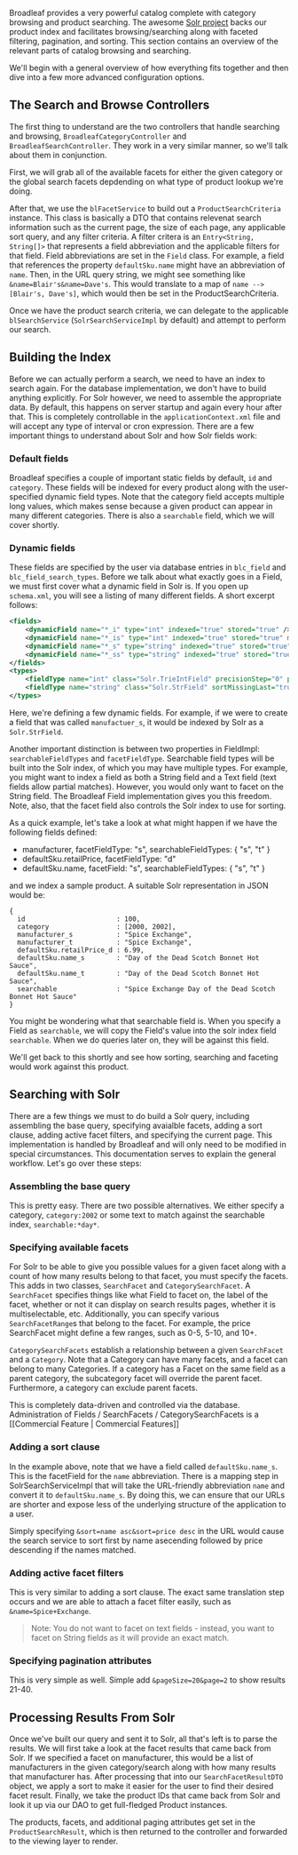 Broadleaf provides a very powerful catalog complete with category browsing and product searching. The awesome [Solr project](http://lucene.apache.org/Solr/) backs our product index and facilitates browsing/searching along with faceted filtering, pagination, and sorting. This section contains an overview of the relevant parts of catalog browsing and searching.

We'll begin with a general overview of how everything fits together and then dive into a few more advanced configuration options.

## The Search and Browse Controllers

The first thing to understand are the two controllers that handle searching and browsing, `BroadleafCategoryController` and `BroadleafSearchController`. They work in a very similar manner, so we'll talk about them in conjunction.

First, we will grab all of the available facets for either the given category or the global search facets depdending on what type of product lookup we're doing.

After that, we use the `blFacetService` to build out a `ProductSearchCriteria` instance. This class is basically a DTO that contains relevenat search information such as the current page, the size of each page, any applicable sort query, and any filter criteria. A filter critera is an `Entry<String, String[]>` that represents a field abbreviation and the applicable filters for that field. Field abbreviations are set in the `Field` class. For example, a field that references the property `defaultSku.name` might have an abbreviation of `name`. Then, in the URL query string, we might see something like `&name=Blair's&name=Dave's`. This would translate to a map of `name --> [Blair's, Dave's]`, which would then be set in the ProductSearchCriteria.

Once we have the product search criteria, we can delegate to the applicable `blSearchService` (`SolrSearchServiceImpl` by default) and attempt to perform our search.

## Building the Index

Before we can actually perform a search, we need to have an index to search again. For the database implementation, we don't have to build anything explicitly. For Solr however, we need to assemble the appropriate data. By default, this happens on server startup and again every hour after that. This is completely controllable in the `applicationContext.xml` file and will accept any type of interval or cron expression. There are a few important things to understand about Solr and how Solr fields work:

### Default fields

Broadleaf specifies a couple of important static fields by default, `id` and `category`. These fields will be indexed for every product along with the user-specified dynamic field types. Note that the category field accepts multiple long values, which makes sense because a given product can appear in many different categories. There is also a `searchable` field, which we will cover shortly.

### Dynamic fields

These fields are specified by the user via database entries in `blc_field` and `blc_field_search_types`. Before we talk about what exactly goes in a Field, we must first cover what a dynamic field in Solr is. If you open up `schema.xml`, you will see a listing of many different fields. A short excerpt follows:

```xml
<fields>
    <dynamicField name="*_i" type="int" indexed="true" stored="true" />
    <dynamicField name="*_is" type="int" indexed="true" stored="true" multiValued="true" />
    <dynamicField name="*_s" type="string" indexed="true" stored="true" />
    <dynamicField name="*_ss" type="string" indexed="true" stored="true" multiValued="true" />
</fields>
<types>
    <fieldType name="int" class="Solr.TrieIntField" precisionStep="0" positionIncrementGap="0" />
    <fieldType name="string" class="Solr.StrField" sortMissingLast="true" />
</types>
```

Here, we're defining a few dynamic fields. For example, if we were to create a field that was called `manufactuer_s`, it would be indexed by Solr as a `Solr.StrField`.

Another important distinction is between two properties in FieldImpl: `searchableFieldTypes` and `facetFieldType`. Searchable field types will be built into the Solr index, of which you may have multiple types. For example, you might want to index a field as both a String field and a Text field (text fields allow partial matches). However, you would only want to facet on the String field. The Broadleaf Field implementation gives you this freedom. Note, also, that the facet field also controls the Solr index to use for sorting.

As a quick example, let's take a look at what might happen if we have the following fields defined:

- manufacturer, facetFieldType: "s", searchableFieldTypes: { "s", "t" }
- defaultSku.retailPrice, facetFieldType: "d"
- defaultSku.name, facetField: "s", searchableFieldTypes: { "s", "t" }

and we index a sample product. A suitable Solr representation in JSON would be:

```text
{ 
  id                       : 100,
  category                 : [2000, 2002],
  manufacturer_s           : "Spice Exchange",
  manufacturer_t           : "Spice Exchange",
  defaultSku.retailPrice_d : 6.99,
  defaultSku.name_s        : "Day of the Dead Scotch Bonnet Hot Sauce",
  defaultSku.name_t        : "Day of the Dead Scotch Bonnet Hot Sauce",
  searchable               : "Spice Exchange Day of the Dead Scotch Bonnet Hot Sauce"
}
```

You might be wondering what that searchable field is. When you specify a Field as `searchable`, we will copy the Field's value into the solr index field `searchable`. When we do queries later on, they will be against this field.

We'll get back to this shortly and see how sorting, searching and faceting would work against this product.

## Searching with Solr

There are a few things we must to do build a Solr query, including assembling the base query, specifying avaialble facets, adding a sort clause, adding active facet filters, and specifying the current page. This implementation is handled by Broadleaf and will only need to be modified in special circumstances. This documentation serves to explain the general workflow. Let's go over these steps:

### Assembling the base query

This is pretty easy. There are two possible alternatives. We either specify a category, `category:2002` or some text to match against the searchable index, `searchable:*day*`.

### Specifying available facets

For Solr to be able to give you possible values for a given facet along with a count of how many results belong to that facet, you must specify the facets. This adds in two classes, `SearchFacet` and `CategorySearchFacet`. A `SearchFacet` specifies things like what Field to facet on, the label of the facet, whether or not it can display on search results pages, whether it is multiselectable, etc. Additionally, you can specify various `SearchFacetRange`s that belong to the facet. For example, the price SearchFacet might define a few ranges, such as 0-5, 5-10, and 10+.

`CategorySearchFacets` establish a relationship between a given `SearchFacet` and a `Category`. Note that a Category can have many facets, and a facet can belong to many Categories. If a category has a Facet on the same field as a parent category, the subcategory facet will override the parent facet. Furthermore, a category can exclude parent facets.

This is completely data-driven and controlled via the database. Administration of Fields / SearchFacets / CategorySearchFacets is a [[Commercial Feature | Commercial Features]]

### Adding a sort clause

In the example above, note that we have a field called `defaultSku.name_s`. This is the facetField for the `name` abbreviation. There is a mapping step in SolrSearchServiceImpl that will take the URL-friendly abbreviation `name` and convert it to `defaultSku.name_s`. By doing this, we can ensure that our URLs are shorter and expose less of the underlying structure of the application to a user.

Simply specifying `&sort=name asc&sort=price desc` in the URL would cause the search service to sort first by name asecending followed by price descending if the names matched.

### Adding active facet filters

This is very similar to adding a sort clause. The exact same translation step occurs and we are able to attach a facet filter easily, such as `&name=Spice+Exchange`.

> Note: You do not want to facet on text fields - instead, you want to facet on String fields as it will provide an exact match.

### Specifying pagination attributes

This is very simple as well. Simple add `&pageSize=20&page=2` to show results 21-40.

## Processing Results From Solr

Once we've built our query and sent it to Solr, all that's left is to parse the results. We will first take a look at the facet results that came back from Solr. If we specified a facet on manufacturer, this would be a list of manufacturers in the given category/search along with how many results that manufacturer has. After processing that into our `SearchFacetResultDTO` object, we apply a sort to make it easier for the user to find their desired facet result. Finally, we take the product IDs that came back from Solr and look it up via our DAO to get full-fledged Product instances.

The products, facets, and additional paging attributes get set in the `ProductSearchResult`, which is then returned to the controller and forwarded to the viewing layer to render.

